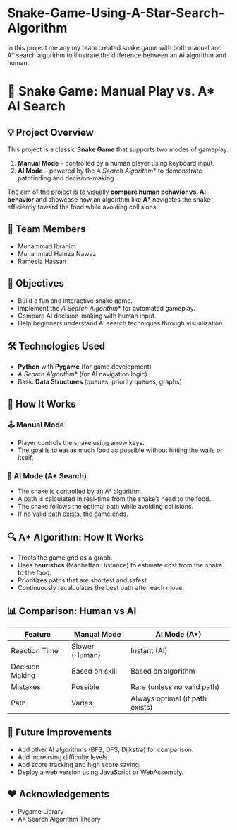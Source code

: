 # Snake-Game-Using-A-Star-Search-Algorithm
In this project me any my team created snake game with both manual and A* search algorithm to illustrate the difference between an Ai algorithm and human.


# 🐍 Snake Game: Manual Play vs. A* AI Search

## 💡 Project Overview

This project is a classic **Snake Game** that supports two modes of gameplay:
1. **Manual Mode** – controlled by a human player using keyboard input.
2. **AI Mode** – powered by the **A* Search Algorithm** to demonstrate pathfinding and decision-making.

The aim of the project is to visually **compare human behavior vs. AI behavior** and showcase how an algorithm like **A*** navigates the snake efficiently toward the food while avoiding collisions.

## 👥 Team Members

- Muhammad Ibrahim
- Muhammad Hamza Nawaz
- Rameela Hassan


## 🎯 Objectives

- Build a fun and interactive snake game.
- Implement the **A* Search Algorithm** for automated gameplay.
- Compare AI decision-making with human input.
- Help beginners understand AI search techniques through visualization.

## 🛠️ Technologies Used

- **Python** with **Pygame** (for game development)
- **A* Search Algorithm** (for AI navigation logic)
- Basic **Data Structures** (queues, priority queues, graphs)

## 🚀 How It Works

### 🕹️ Manual Mode
- Player controls the snake using arrow keys.
- The goal is to eat as much food as possible without hitting the walls or itself.

### 🤖 AI Mode (A* Search)
- The snake is controlled by an A* algorithm.
- A path is calculated in real-time from the snake’s head to the food.
- The snake follows the optimal path while avoiding collisions.
- If no valid path exists, the game ends.

## 🔍 A* Algorithm: How It Works

- Treats the game grid as a graph.
- Uses **heuristics** (Manhattan Distance) to estimate cost from the snake to the food.
- Prioritizes paths that are shortest and safest.
- Continuously recalculates the best path after each move.

## 📊 Comparison: Human vs AI

| Feature         | Manual Mode | AI Mode (A*)      |
|----------------|-------------|-------------------|
| Reaction Time   | Slower (Human) | Instant (AI)   |
| Decision Making | Based on skill | Based on algorithm |
| Mistakes        | Possible       | Rare (unless no valid path) |
| Path            | Varies         | Always optimal (if path exists) |


## 🔮 Future Improvements

- Add other AI algorithms (BFS, DFS, Dijkstra) for comparison.
- Add increasing difficulty levels.
- Add score tracking and high score saving.
- Deploy a web version using JavaScript or WebAssembly.

## ❤️ Acknowledgements

- Pygame Library
- A* Search Algorithm Theory
